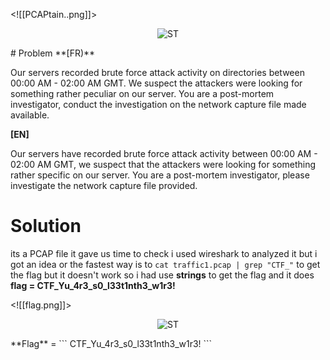 <![[PCAPtain..png]]>

<p align="center">
  <img src="https://github.com/0xm1cr0/HackerLab_2022_final/blob/main/Net/PCAPtain/img/PCAPtain.png" alt="ST"/>
</p>
# Problem
**[FR)**

Our servers recorded brute force attack activity on directories between 00:00 AM - 02:00 AM GMT. We suspect the attackers were looking for something rather peculiar on our server. You are a post-mortem investigator, conduct the investigation on the network capture file made available.

**[EN]**

Our servers have recorded brute force attack activity between 00:00 AM - 02:00 AM GMT, we suspect that the attackers were looking for something rather specific on our server. You are a post-mortem investigator, please investigate the network capture file provided.

# Solution
 its a PCAP file it gave us time to check i used wireshark to analyzed it but i got an idea or the fastest way is to ```cat traffic1.pcap | grep "CTF_"``` to get the flag but it doesn't work so i had use **strings** to get the flag and it does **flag = CTF_Yu_4r3_s0_l33t1nth3_w1r3!**
 
<![[flag.png]]>
<p align="center">
  <img src="https://github.com/0xm1cr0/HackerLab_2022_final/blob/main/Net/PCAPtain/img/flag.png" alt="ST"/>
</p>
**Flag** = ``` CTF_Yu_4r3_s0_l33t1nth3_w1r3! ``` 
